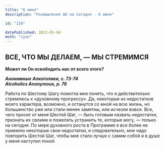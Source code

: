 ```yaml
---
title: "6 июня"
description: "Размышления АА на сегодня - 6 июня"

id: "158"

datePublished: 2023-05-04
moth: "iyun"
---
```


## ВСЕ, ЧТО МЫ ДЕЛАЕМ, — МЫ СТРЕМИМСЯ

**Может ли Он освободить нас от всего этого?**

**_Анонимные Алкоголики, с. 73-74  
Alcoholics Anonymous, p. 76_**

Работа по Шестому Шагу помогла мне понять, что я действительно стремлюсь к
«духовному прогрессу». Да, некоторые из недостатков моего характера, возможно,
и останутся со мной на всю жизнь, но большинство уже или стали менее заметны,
или исчезли вовсе. Все, чего просит от меня Шестой Шаг, — быть готовым назвать
недостатки, признать их своими и пожелать устранить те, которые могу, — только
на сегодня. По мере духовного роста в Программе я все более не приемлю
некоторые свои недостатки, и следовательно, мне надо повторить Шестой Шаг,
чтобы мне стало лучше с самим собой и в душе у меня наступил покой.

